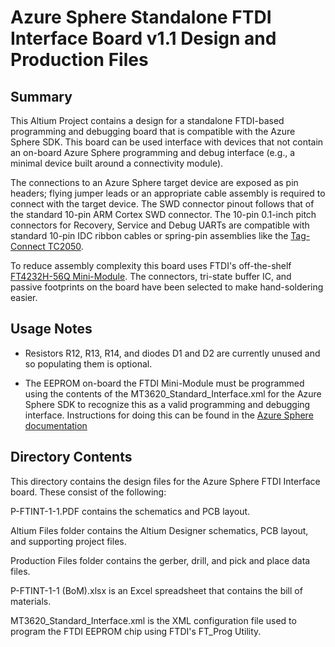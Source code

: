 # Azure Sphere Standalone FTDI Interface Board v1.1 Design and Production Files

## Summary

This Altium Project contains a design for a standalone FTDI-based programming and debugging board that is compatible with the Azure Sphere SDK. This board can be used interface with devices that not contain an on-board Azure Sphere programming and debug interface (e.g., a minimal device built around a connectivity module). 

The connections to an Azure Sphere target device are exposed as pin headers; flying jumper leads or an appropriate cable assembly is required to connect with the target device. The SWD connector pinout follows that of the standard 10-pin ARM Cortex SWD connector. The 10-pin 0.1-inch pitch connectors for Recovery, Service and Debug UARTs are compatible with standard 10-pin IDC ribbon cables or spring-pin assemblies like the [Tag-Connect TC2050](http://www.tag-connect.com/TC2050-IDC-NL).

To reduce assembly complexity this board uses FTDI's off-the-shelf [FT4232H-56Q Mini-Module](https://www.ftdichip.com/Products/Modules/DevelopmentModules.htm#FT4232H-56_Mini). The connectors, tri-state buffer IC, and passive footprints on the board have been selected to make hand-soldering easier.

## Usage Notes

- Resistors R12, R13, R14, and diodes D1 and D2 are currently unused and so populating them is optional.

- The EEPROM on-board the FTDI Mini-Module must be programmed using the contents of the MT3620_Standard_Interface.xml for the Azure Sphere SDK to recognize this as a valid programming and debugging interface. Instructions for doing this can be found in the [Azure Sphere documentation](https://docs.microsoft.com/en-us/azure-sphere/hardware/mt3620-mcu-program-debug-interface#using-the-ft_prog-gui-application)

## Directory Contents

This directory contains the design files for the Azure Sphere FTDI Interface board. These consist of the following:

P-FTINT-1-1.PDF contains the schematics and PCB layout. 

Altium Files folder contains the Altium Designer schematics, PCB layout, and supporting project files. 

Production Files folder contains the gerber, drill, and pick and place data files.

P-FTINT-1-1 (BoM).xlsx is an Excel spreadsheet that contains the bill of materials.

MT3620_Standard_Interface.xml is the XML configuration file used to program the FTDI EEPROM chip using FTDI's FT_Prog Utility.
